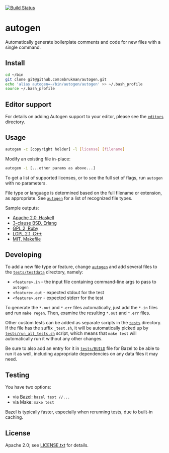 [![Build Status](https://travis-ci.org/mbrukman/autogen.svg?branch=master)](https://travis-ci.org/mbrukman/autogen)

# autogen

Automatically generate boilerplate comments and code for new files with a single
command.

## Install
```sh
cd ~/bin
git clone git@github.com:mbrukman/autogen.git
echo 'alias autogen=~/bin/autogen/autogen' >> ~/.bash_profile
source ~/.bash_profile
```

## Editor support

For details on adding Autogen support to your editor, please see
the [`editors`](editors) directory.

## Usage

```bash
autogen -c [copyright holder] -l [license] [filename]
```

Modify an existing file in-place:

```bash
autogen -i [...other params as above...]
```

To get a list of supported licenses, or to see the full set of flags, run
`autogen` with no parameters.

File type or language is determined based on the full filename or extension, as
appropriate. See [`autogen`](autogen) for a list of recognized file types.

Sample outputs:

* [Apache 2.0, Haskell](tests/testdata/apache-acme-hs.out)
* [3-clause BSD, Erlang](tests/testdata/bsd3-acme-erl.out)
* [GPL 2, Ruby](tests/testdata/gpl2-acme-rb.out)
* [LGPL 2.1, C++](tests/testdata/lgpl2.1-acme-cpp.out)
* [MIT, Makefile](tests/testdata/mit-acme-makefile.out)

## Developing

To add a new file type or feature, change [`autogen`](autogen) and add
several files to the [`tests/testdata`](tests/testdata) directory, namely:

* `<feature>.in` - the input file containing command-line args to pass
  to `autogen`
* `<feature>.out` - expected stdout for the test
* `<feature>.err` - expected stderr for the test

To generate the `*.out` and `*.err` files automatically, just add the `*.in`
files and run `make regen`. Then, examine the resulting `*.out` and `*.err`
files.

Other custom tests can be added as separate scripts in the [`tests`](tests)
directory. If the file has the suffix `_test.sh`, it will be automatically
picked up by [`tests/run_all_tests.sh`](tests/run_all_tests.sh) script, which
means that `make test` will automatically run it without any other changes.

Be sure to also add an entry for it in [`tests/BUILD`](tests/BUILD) file for
Bazel to be able to run it as well, including appropriate dependencies on any
data files it may need.

## Testing

You have two options:

* via [Bazel](http://bazel.io/): `bazel test //...`
* via Make: `make test`

Bazel is typically faster, especially when rerunning tests, due to built-in
caching.

## License

Apache 2.0; see [LICENSE.txt](LICENSE.txt) for details.
